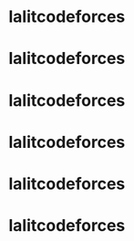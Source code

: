 # lalitcodeforces
# lalitcodeforces
# lalitcodeforces
# lalitcodeforces
# lalitcodeforces
# lalitcodeforces
